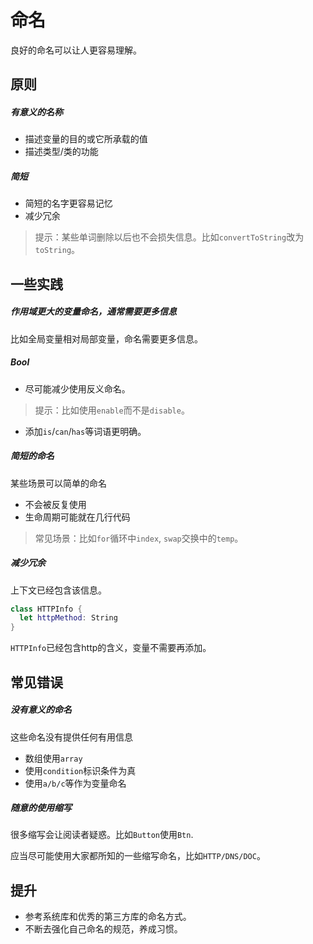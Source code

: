 # 命名
良好的命名可以让人更容易理解。

## 原则
##### 有意义的名称
- 描述变量的目的或它所承载的值
- 描述类型/类的功能
##### 简短
- 简短的名字更容易记忆
- 减少冗余
> 提示：某些单词删除以后也不会损失信息。比如`convertToString`改为`toString`。

## 一些实践
##### 作用域更大的变量命名，通常需要更多信息
比如全局变量相对局部变量，命名需要更多信息。

##### Bool
- 尽可能减少使用反义命名。
> 提示：比如使用`enable`而不是`disable`。
- 添加`is`/`can`/`has`等词语更明确。

##### 简短的命名
某些场景可以简单的命名
- 不会被反复使用
- 生命周期可能就在几行代码
> 常见场景：比如`for`循环中`index`, `swap`交换中的`temp`。

##### 减少冗余
上下文已经包含该信息。
```swift
class HTTPInfo {
  let httpMethod: String
}
```
`HTTPInfo`已经包含http的含义，变量不需要再添加。

## 常见错误

##### 没有意义的命名
这些命名没有提供任何有用信息
- 数组使用`array`
- 使用`condition`标识条件为真
- 使用`a/b/c`等作为变量命名

##### 随意的使用缩写
很多缩写会让阅读者疑惑。比如`Button`使用`Btn`.

应当尽可能使用大家都所知的一些缩写命名，比如`HTTP/DNS/DOC`。

## 提升
- 参考系统库和优秀的第三方库的命名方式。
- 不断去强化自己命名的规范，养成习惯。

